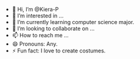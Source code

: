 - 👋 Hi, I’m @Kiera-P
- 👀 I’m interested in ...
- 🌱 I’m currently learning computer science major.
- 💞️ I’m looking to collaborate on ...
- 📫 How to reach me ...
- 😄 Pronouns: Any.
- ⚡ Fun fact: I love to create costumes.

<!---
Kiera-P/Kiera-P is a ✨ special ✨ repository because its `README.md` (this file) appears on your GitHub profile.
You can click the Preview link to take a look at your changes.
--->
